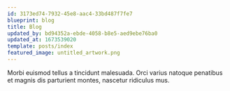 ```yaml
---
id: 3173ed74-7932-45e8-aac4-33bd487f7fe7
blueprint: blog
title: Blog
updated_by: bd94352a-ebde-4058-b8e5-aed9ebe76ba0
updated_at: 1673539020
template: posts/index
featured_image: untitled_artwork.png
---
```

Morbi euismod tellus a tincidunt malesuada. Orci varius natoque penatibus et magnis dis parturient montes, nascetur ridiculus mus.